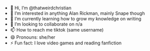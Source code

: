 - 👋 Hi, I’m @thatweirdchristian
- 👀 I’m interested in anything Alan Rickman, mainly Snape though
- 🌱 I’m currently learning how to grow my knowledge on writing
- 💞️ I’m looking to collaborate on n/a
- 📫 How to reach me tiktok (same username)
- 😄 Pronouns: she/her
- ⚡ Fun fact: I love video games and reading fanfiction
